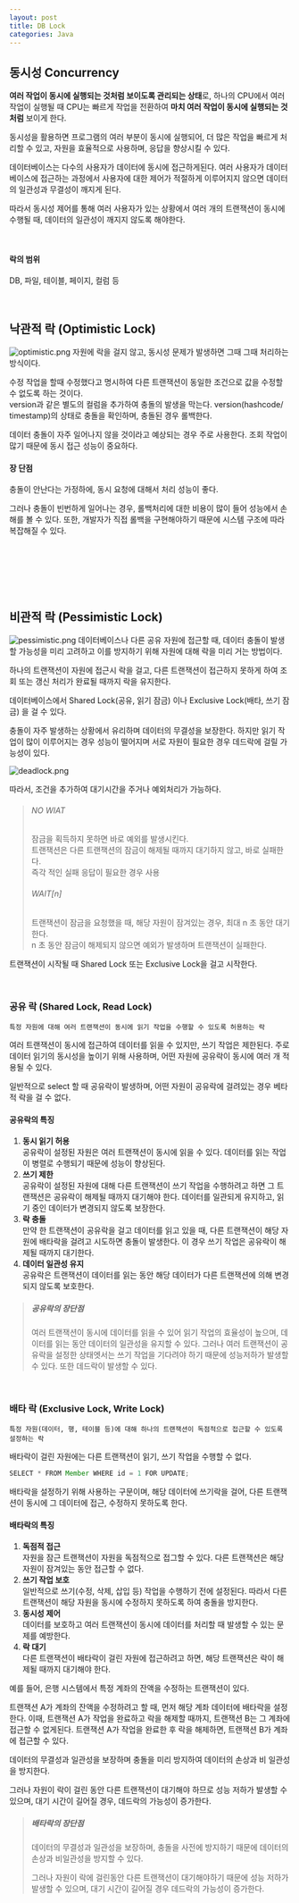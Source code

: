```yaml
---
layout: post
title: DB Lock
categories: Java
---
```

## 동시성 Concurrency

**여러 작업이 동시에 실행되는 것처럼 보이도록 관리되는 상태**로, 하나의 CPU에서 여러 작업이 실행될 때
CPU는 빠르게 작업을 전환하여 **마치 여러 작업이 동시에 실행되는 것처럼** 보이게 한다.
  
동시성을 활용하면 프로그램의 여러 부분이 동시에 실행되어, 더 많은 작업을 빠르게 처리할 수 있고, 자원을 효율적으로 사용하며,
응답을 향상시킬 수 있다.  

데이터베이스는 다수의 사용자가 데이터에 동시에 접근하게된다. 여러 사용자가 데이터베이스에 접근하는 과정에서
사용자에 대한 제어가 적절하게 이루어지지 않으면 데이터의 일관성과 무결성이 깨지게 된다.

따라서 동시성 제어를 통해 여러 사용자가 있는 상황에서 여러 개의 트랜잭션이 동시에 수행될 때, 데이터의 일관성이 깨지지 않도록 해야한다.  
 

<br>

 
#### 락의 범위
DB, 파일, 테이블, 페이지, 컬럼 등



<br>



## 낙관적 락 (Optimistic Lock)
![optimistic.png](https://github.com/user-attachments/assets/a1976ba0-b811-4270-b8c1-6e4fc408e1a5)
자원에 락을 걸지 않고, 동시성 문제가 발생하면 그때 그때 처리하는 방식이다.

수정 작업을 할때 수정했다고 명시하여 다른 트랜잭션이 동일한 조건으로 값을 수정할 수 없도록 하는 것이다.  
version과 같은 별도의 컬럼을 추가하여 충돌의 발생을 막는다.
version(hashcode/ timestamp)의 상태로 충돌을 확인하며, 충돌된 경우 롤백한다.

데이터 충돌이 자주 일어나지 않을 것이라고 예상되는 경우 주로 사용한다.
조회 작업이 많기 때문에 동시 접근 성능이 중요하다.


#### 장 단점
충돌이 안난다는 가정하에, 동시 요청에 대해서 처리 성능이 좋다.

그러나 충돌이 빈번하게 일어나는 경우, 롤백처리에 대한 비용이 많이 들어 성능에서 손해를 볼 수 있다.
또한, 개발자가 직접 롤백을 구현해야하기 때문에 시스템 구조에 따라 복잡해질 수 있다.




<br>
<br>
<br>
<br>
<br>





## 비관적 락 (Pessimistic Lock)

![pessimistic.png](https://github.com/user-attachments/assets/a5b7eb4f-082e-49d4-8a4b-013a4dd84d4b)
데이터베이스나 다른 공유 자원에 접근할 때, 데이터 충돌이 발생할 가능성을 미리 고려하고 이를 방지하기 위해
자원에 대해 락을 미리 거는 방법이다.

하나의 트랜잭션이 자원에 접근시 락을 걸고, 다른 트랜잭션이 접근하지 못하게 하여 조회 또는 갱신 처리가 완료될 때까지 락을 유지한다.

데이터베이스에서 Shared Lock(공유, 읽기 잠금) 이나 Exclusive Lock(배타, 쓰기 잠금) 을 걸 수 있다.

충돌이 자주 발생하는 상황에서 유리하며 데이터의 무결성을 보장한다. 하지만 읽기 작업이 많이 이루어지는 경우 성능이 떨어지며
서로 자원이 필요한 경우 데드락에 걸릴 가능성이 있다.

![deadlock.png](https://github.com/user-attachments/assets/c39ab451-cc23-410c-a80b-5b8e5f9e4c0a)

따라서, 조건을 추가하여 대기시간을 주거나 예외처리가 가능하다.

> ###### NO WIAT
> 잠금을 획득하지 못하면 바로 예외를 발생시킨다.   
> 트랜잭션은 다른 트랜잭션의 잠금이 해제될 때까지 대기하지 않고, 바로 실패한다.   
> 즉각 적인 실패 응답이 필요한 경우 사용
> 
> ###### WAIT[n]
> 트랜잭션이 잠금을 요청했을 때, 해당 자원이 잠겨있는 경우, 최대 n 초 동안 대기한다.  
> n 초 동안 잠금이 해제되지 않으면 예외가 발생하며 트랜잭션이 실패한다.
  


트랜잭션이 시작될 때 Shared Lock 또는 Exclusive Lock을 걸고 시작한다.



<br>



### 공유 락 (Shared Lock, Read Lock)
`특정 자원에 대해 여러 트랜잭션이 동시에 읽기 작업을 수행할 수 있도록 허용하는 락`

여러 트랜잭션이 동시에 접근하여 데이터를 읽을 수 있지만, 쓰기 작업은 제한된다. 주로 데이터 읽기의 동시성을 높이기 위해
사용하며, 어떤 자원에 공유락이 동시에 여러 개 적용될 수 있다.

일반적으로 select 할 때 공유락이 발생하며, 어떤 자원이 공유락에 걸려있는 경우 베타적 락을 걸 수 없다.

  
  
   

#### 공유락의 특징
1. **동시 읽기 허용**  
   공유락이 설정된 자원은 여러 트랜잭션이 동시에 읽을 수 있다. 
   데이터를 읽는 작업이 병렬로 수행되기 때문에 성능이 향상된다.
2. **쓰기 제한**  
   공유락이 설정된 자원에 대해 다른 트랜잭션이 쓰기 작업을 수행하려고 하면
   그 트랜잭션은 공유락이 해제될 때까지 대기해야 한다.
   데이터를 일관되게 유지하고, 읽기 중인 데이터가 변경되지 않도록 보장한다.
3. **락 충돌**  
   만약 한 트랜잭션이 공유락을 걸고 데이터를 읽고 있을 때, 다른 트랜잭션이 해당 자원에 배타락을 걸려고 시도하면 충돌이 발생한다.
   이 경우 쓰기 작업은 공유락이 해제될 때까지 대기한다.
4. **데이터 일관성 유지**  
   공유락은 트랜잭션이 데이터를 읽는 동안 해당 데이터가 다른 트랜잭션에 의해 변경되지 않도록 보호한다.


> ##### 공유락의 장단점
> 여러 트랜잭션이 동시에 데이터를 읽을 수 있어 읽기 작업의 효율성이 높으며, 데이터를 읽는 동안 데이터의 일관성을 유지할 수 있다.
> 그러나 여러 트랜잭션이 공유락을 설정한 상태엣서는 쓰기 작업을 기다려야 하기 때문에 성능저하가 발생할 수 있다.
> 또한 데드락이 발생할 수 있다.



<br>


### 배타 락 (Exclusive Lock, Write Lock)
`특정 자원(데이터, 행, 테이블 등)에 대해 하나의 트랜잭션이 독점적으로 접근할 수 있도록 설정하는 락`  

배타락이 걸린 자원에는 다른 트랜잭션이 읽기, 쓰기 작업을 수행할 수 없다.

```java
SELECT * FROM Member WHERE id = 1 FOR UPDATE;
```
  
배타락을 설정하기 위해 사용하는 구문이며, 해당 데이터에 쓰기락을 걸어, 
다른 트랜잭션이 동시에 그 데이터에 접근, 수정하지 못하도록 한다.



  

#### 배타락의 특징
1. **독점적 접근**  
   자원을 잠근 트랜잭션이 자원을 독점적으로 접그할 수 있다. 다른 트랜잭션은 해당 자원이 잠겨있는 동안 접근할 수 없다.
2. **쓰기 작업 보호**  
   일반적으로 쓰기(수정, 삭제, 삽입 등) 작업을 수행하기 전에 설정된다.
   따라서 다른 트랜잭션이 해당 자원을 동시에 수정하지 못하도록 하여 충돌을 방지한다.
3. **동시성 제어**  
   데이터를 보호하고 여러 트랜잭션이 동시에 데이터를 처리할 때 발생할 수 있는 문제를 예방한다.
4. **락 대기**  
   다른 트랜잭션이 배타락이 걸린 자원에 접근하려고 하면, 해당 트랜잭션은 락이 해제될 때까지
   대기해야 한다.


예를 들어, 은행 시스템에서 특정 계좌의 잔액을 수정하는 트랜잭션이 있다.

트랜잭션 A가 계좌의 잔액을 수정하려고 할 때, 먼저 해당 계좌 데이터에 배타락을 설정한다.
이때, 트랜잭션 A가 작업을 완료하고 락을 해제할 때까지, 트랜잭션 B는 그 계좌에 접근할 수 없게된다.
트랜잭션 A가 작업을 완료한 후 락을 해제하면, 트랜잭션 B가 계좌에 접근할 수 있다.


데이터의 무결성과 일관성을 보장하며 충돌을 미리 방지하여 데이터의 손상과 비 일관성을 방지한다.  

그러나 자원이 락이 걸린 동안 다른 트랜잭션이 대기해야 하므로 성능 저하가 발생할 수 있으며,
대기 시간이 길어질 경우, 데드락의 가능성이 증가한다.



> ##### 배타락의 장단점
> 데이터의 무결성과 일관성을 보장하며, 충돌을 사전에 방지하기 때문에 데이터의 손상과 비일관성을 방지할 수 있다.
> 
>그러나 자원이 락에 걸린동안 다른 트랜잭션이 대기해야하기 때문에 성능 저하가 발생할 수 있으며, 대기 시간이 길어질 경우 데드락의 가능성이 증가한다.







